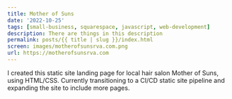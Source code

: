 ```yaml
---
title: Mother of Suns
date: '2022-10-25'
tags: [small-business, squarespace, javascript, web-development]
description: There are things in this description
permalink: posts/{{ title | slug }}/index.html
screen: images/motherofsunsrva.com.png
url: https://motherofsunsrva.com
---
```

I created this static site landing page for local hair salon Mother of Suns, using HTML/CSS. Currently transitioning to a CI/CD static site pipeline and expanding the site to include more pages.